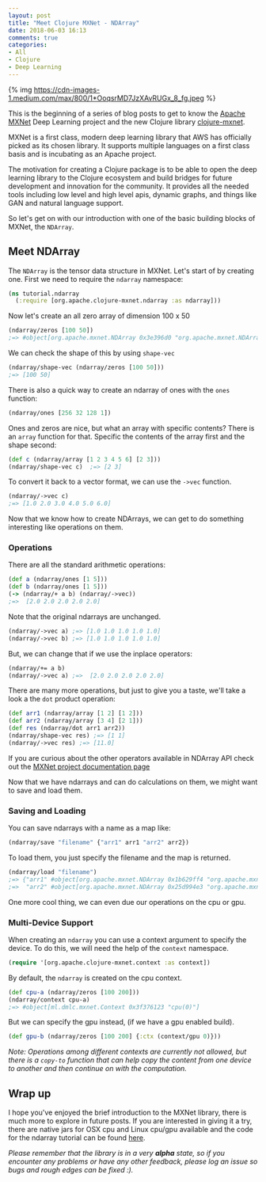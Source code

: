 ```yaml
---
layout: post
title: "Meet Clojure MXNet - NDArray"
date: 2018-06-03 16:13
comments: true
categories:
- All
- Clojure
- Deep Learning
---
```


{% img https://cdn-images-1.medium.com/max/800/1*OoqsrMD7JzXAvRUGx_8_fg.jpeg %}

This is the beginning of a series of blog posts to get to know the [Apache MXNet](https://mxnet.apache.org/) Deep Learning project and the new Clojure library [clojure-mxnet](https://github.com/gigasquid/clojure-mxnet).

MXNet is a first class, modern deep learning library that AWS has officially picked as its chosen library. It supports multiple languages on a first class basis and is incubating as an Apache project.

The motivation for creating a Clojure package is to be able to open the deep learning library to the Clojure ecosystem and build bridges for future development and innovation for the community. It provides all the needed tools including low level and high level apis, dynamic graphs, and things like GAN and natural language support.

So let's get on with our introduction with one of the basic building blocks of MXNet, the `NDArray`.

## Meet NDArray

The `NDArray` is the tensor data structure in MXNet. Let's start of by creating one. First we need to require the `ndarray` namespace:

```clojure
(ns tutorial.ndarray
  (:require [org.apache.clojure-mxnet.ndarray :as ndarray]))
```

Now let's create an all zero array of dimension 100 x 50

```clojure
(ndarray/zeros [100 50])
;=> #object[org.apache.mxnet.NDArray 0x3e396d0 "org.apache.mxnet.NDArray@aeea40b6"]
```

We can check the shape of this by using `shape-vec`

```clojure
(ndarray/shape-vec (ndarray/zeros [100 50]))
;=> [100 50]
```

There is also a quick way to create an ndarray of ones with the `ones` function:

```clojure
(ndarray/ones [256 32 128 1])
```

Ones and zeros are nice, but what an array with specific contents? There is an `array` function for that. Specific the contents of the array first and the shape second:

```clojure
(def c (ndarray/array [1 2 3 4 5 6] [2 3]))
(ndarray/shape-vec c)  ;=> [2 3]
```

To convert it back to a vector format, we can use the `->vec` function.

```clojure
(ndarray/->vec c)
;=> [1.0 2.0 3.0 4.0 5.0 6.0]
```

Now that we know how to create NDArrays, we can get to do something interesting like operations on them.

### Operations

There are all the standard arithmetic operations:

```clojure
(def a (ndarray/ones [1 5]))
(def b (ndarray/ones [1 5]))
(-> (ndarray/+ a b) (ndarray/->vec))
;=>  [2.0 2.0 2.0 2.0 2.0]
```

Note that the original ndarrays are unchanged.

```clojure
(ndarray/->vec a) ;=> [1.0 1.0 1.0 1.0 1.0]
(ndarray/->vec b) ;=> [1.0 1.0 1.0 1.0 1.0]
```

But, we can change that if we use the inplace operators:

```clojure
(ndarray/+= a b)
(ndarray/->vec a) ;=>  [2.0 2.0 2.0 2.0 2.0]
```

There are many more operations, but just to give you a taste, we'll take a look a the `dot` product operation:

```clojure
(def arr1 (ndarray/array [1 2] [1 2]))
(def arr2 (ndarray/array [3 4] [2 1]))
(def res (ndarray/dot arr1 arr2))
(ndarray/shape-vec res) ;=> [1 1]
(ndarray/->vec res) ;=> [11.0]
```

If you are curious about the other operators available in NDArray API check out the [MXNet project documentation page](https://mxnet.incubator.apache.org/api/python/ndarray/ndarray.html)

Now that we have ndarrays and can do calculations on them, we might want to save and load them.

### Saving and Loading

You can save ndarrays with a name as a map like:

```clojure
(ndarray/save "filename" {"arr1" arr1 "arr2" arr2})
```

To load them, you just specify the filename and the map is returned.

```clojure
(ndarray/load "filename")
;=> {"arr1" #object[org.apache.mxnet.NDArray 0x1b629ff4 "org.apache.mxnet.NDArray@63da08cb"]
;=>  "arr2" #object[org.apache.mxnet.NDArray 0x25d994e3 "org.apache.mxnet.NDArray@5bbaf2c3"]}
```

One more cool thing, we can even due our operations on the cpu or gpu.

### Multi-Device Support

When creating an `ndarray` you can use a context argument to specify the device. To do this, we will need the help of the `context` namespace.

```clojure
(require '[org.apache.clojure-mxnet.context :as context])
```

By default, the `ndarray` is created on the cpu context.

```clojure
(def cpu-a (ndarray/zeros [100 200]))
(ndarray/context cpu-a)
;=> #object[ml.dmlc.mxnet.Context 0x3f376123 "cpu(0)"]
```

But we can specify the gpu instead, (if we have a gpu enabled build).

```clojure
(def gpu-b (ndarray/zeros [100 200] {:ctx (context/gpu 0)}))
```

_Note: Operations among different contexts are currently not allowed, but there is a `copy-to` function that can help copy the content from one device to another and then continue on with the computation._


## Wrap up

I hope you've enjoyed the brief introduction to the MXNet library, there is much more to explore in future posts. If you are interested in giving it a try, there are native jars for OSX cpu and Linux cpu/gpu available and the code for the ndarray tutorial can be found [here](https://github.com/gigasquid/clojure-mxnet/blob/master/examples/tutorial/src/tutorial/ndarray.clj).

_Please remember that the library is in a very **alpha** state, so if you encounter any problems or have any other feedback, please log an issue so bugs and rough edges can be fixed :)._

